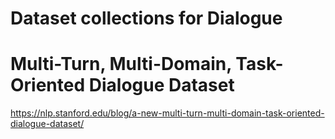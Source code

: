 # Dataset collections for Dialogue

# Multi-Turn, Multi-Domain, Task-Oriented Dialogue Dataset
https://nlp.stanford.edu/blog/a-new-multi-turn-multi-domain-task-oriented-dialogue-dataset/
